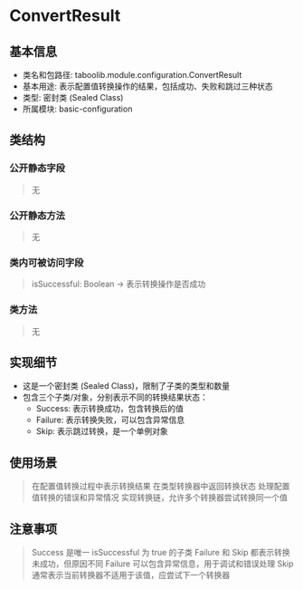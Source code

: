 # ConvertResult
## 基本信息
- 类名和包路径: taboolib.module.configuration.ConvertResult
- 基本用途: 表示配置值转换操作的结果，包括成功、失败和跳过三种状态
- 类型: 密封类 (Sealed Class)
- 所属模块: basic-configuration

## 类结构
### 公开静态字段
> 无

### 公开静态方法
> 无

### 类内可被访问字段
> isSuccessful: Boolean -> 表示转换操作是否成功

### 类方法
> 无

## 实现细节
- 这是一个密封类 (Sealed Class)，限制了子类的类型和数量
- 包含三个子类/对象，分别表示不同的转换结果状态：
  - Success: 表示转换成功，包含转换后的值
  - Failure: 表示转换失败，可以包含异常信息
  - Skip: 表示跳过转换，是一个单例对象

## 使用场景
> 在配置值转换过程中表示转换结果
> 在类型转换器中返回转换状态
> 处理配置值转换的错误和异常情况
> 实现转换链，允许多个转换器尝试转换同一个值

## 注意事项
> Success 是唯一 isSuccessful 为 true 的子类
> Failure 和 Skip 都表示转换未成功，但原因不同
> Failure 可以包含异常信息，用于调试和错误处理
> Skip 通常表示当前转换器不适用于该值，应尝试下一个转换器
